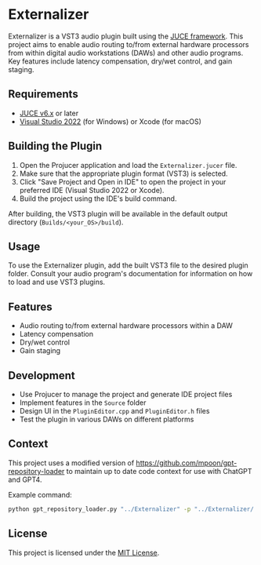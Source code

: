 # Externalizer

Externalizer is a VST3 audio plugin built using the [JUCE framework](https://juce.com/). This project aims to enable audio routing to/from external hardware processors from within digital audio workstations (DAWs) and other audio programs. Key features include latency compensation, dry/wet control, and gain staging.

## Requirements

- [JUCE v6.x](https://juce.com/get-juce/download) or later
- [Visual Studio 2022](https://visualstudio.microsoft.com/vs/) (for Windows) or Xcode (for macOS)

## Building the Plugin

1. Open the Projucer application and load the `Externalizer.jucer` file.
2. Make sure that the appropriate plugin format (VST3) is selected.
3. Click "Save Project and Open in IDE" to open the project in your preferred IDE (Visual Studio 2022 or Xcode).
4. Build the project using the IDE's build command.

After building, the VST3 plugin will be available in the default output directory (`Builds/<your_OS>/build`).

## Usage

To use the Externalizer plugin, add the built VST3 file to the desired plugin folder. Consult your audio program's documentation for information on how to load and use VST3 plugins.

## Features

- Audio routing to/from external hardware processors within a DAW
- Latency compensation
- Dry/wet control
- Gain staging

## Development

- Use Projucer to manage the project and generate IDE project files
- Implement features in the `Source` folder
- Design UI in the `PluginEditor.cpp` and `PluginEditor.h` files
- Test the plugin in various DAWs on different platforms

## Context

This project uses a modified version of https://github.com/mpoon/gpt-repository-loader to maintain up to date code context for use with ChatGPT and GPT4.

Example command:

```bash
python gpt_repository_loader.py "../Externalizer" -p "../Externalizer/.preamble" -o "../Externalizer/context.txt" -t 2048 -m 10
```

## License

This project is licensed under the [MIT License](https://opensource.org/licenses/MIT).

